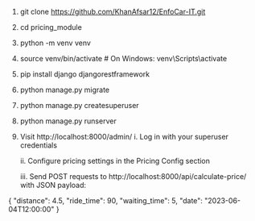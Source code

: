 1. git clone https://github.com/KhanAfsar12/EnfoCar-IT.git

2. cd pricing_module


3. python -m venv venv

4. source venv/bin/activate  # On Windows: venv\Scripts\activate

5. pip install django djangorestframework


6. python manage.py migrate

7. python manage.py createsuperuser


8. python manage.py runserver

9. Visit http://localhost:8000/admin/
    i. Log in with your superuser credentials
    
    ii. Configure pricing settings in the Pricing Config section

    iii. Send POST requests to http://localhost:8000/api/calculate-price/ with JSON payload:

{
    "distance": 4.5,
    "ride_time": 90,
    "waiting_time": 5,
    "date": "2023-06-04T12:00:00"
}